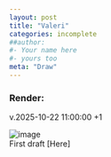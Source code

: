 ```yaml
---
layout: post
title: "Valeri"
categories: incomplete
##author:
#- Your name here
#- yours too
meta: "Draw"
---
```


### Render:
v.2025-10-22 11:00:00 +1


![image](http://hectornoval.github.io/incomplete/assets/img/2701.png)  
First draft [Here]
